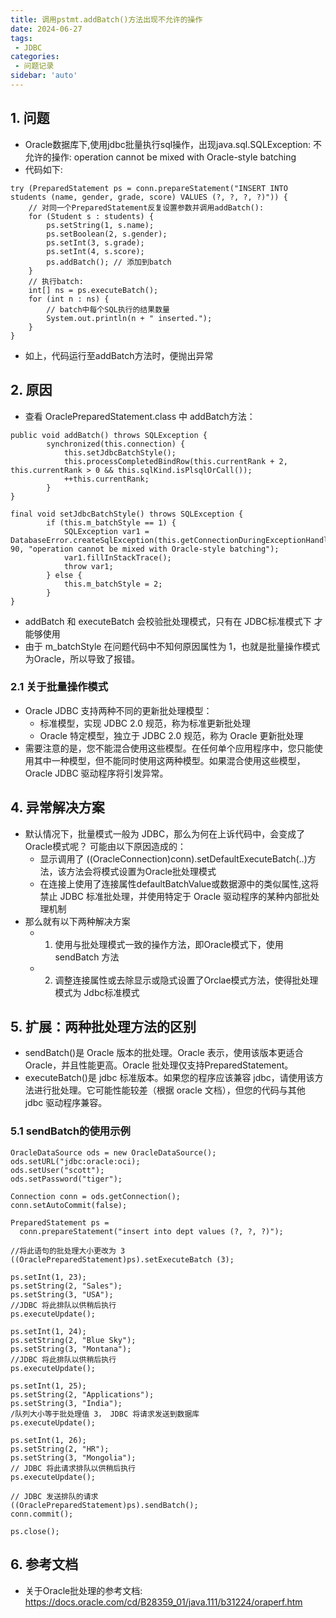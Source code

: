 ```yaml
---
title: 调用pstmt.addBatch()方法出现不允许的操作
date: 2024-06-27
tags:
 - JDBC
categories:
 - 问题记录
sidebar: 'auto'
---
```


## 1. 问题
- Oracle数据库下,使用jdbc批量执行sql操作，出现java.sql.SQLException: 不允许的操作: operation cannot be mixed with Oracle-style batching
- 代码如下:
```
try (PreparedStatement ps = conn.prepareStatement("INSERT INTO students (name, gender, grade, score) VALUES (?, ?, ?, ?)")) {
    // 对同一个PreparedStatement反复设置参数并调用addBatch():
    for (Student s : students) {
        ps.setString(1, s.name);
        ps.setBoolean(2, s.gender);
        ps.setInt(3, s.grade);
        ps.setInt(4, s.score);
        ps.addBatch(); // 添加到batch
    }
    // 执行batch:
    int[] ns = ps.executeBatch();
    for (int n : ns) {
        // batch中每个SQL执行的结果数量
        System.out.println(n + " inserted."); 
    }
}
```
- 如上，代码运行至addBatch方法时，便抛出异常

## 2. 原因
- 查看 OraclePreparedStatement.class 中 addBatch方法：
```
public void addBatch() throws SQLException {
        synchronized(this.connection) {
            this.setJdbcBatchStyle();
            this.processCompletedBindRow(this.currentRank + 2, this.currentRank > 0 && this.sqlKind.isPlsqlOrCall());
            ++this.currentRank;
        }
}

final void setJdbcBatchStyle() throws SQLException {
        if (this.m_batchStyle == 1) {
            SQLException var1 = DatabaseError.createSqlException(this.getConnectionDuringExceptionHandling(), 90, "operation cannot be mixed with Oracle-style batching");
            var1.fillInStackTrace();
            throw var1;
        } else {
            this.m_batchStyle = 2;
        }
}
```

- addBatch 和 executeBatch 会校验批处理模式，只有在 JDBC标准模式下 才能够使用
- 由于 m_batchStyle 在问题代码中不知何原因属性为 1，也就是批量操作模式为Oracle，所以导致了报错。

### 2.1 关于批量操作模式
- Oracle JDBC 支持两种不同的更新批处理模型：
  - 标准模型，实现 JDBC 2.0 规范，称为标准更新批处理
  - Oracle 特定模型，独立于 JDBC 2.0 规范，称为 Oracle 更新批处理
- 需要注意的是，您不能混合使用这些模型。在任何单个应用程序中，您只能使用其中一种模型，但不能同时使用这两种模型。如果混合使用这些模型，Oracle JDBC 驱动程序将引发异常。

## 4. 异常解决方案

- 默认情况下，批量模式一般为 JDBC，那么为何在上诉代码中，会变成了Oracle模式呢？ 可能由以下原因造成的：
  - 显示调用了 ((OracleConnection)conn).setDefaultExecuteBatch(..)方法，该方法会将模式设置为Oracle批处理模式
  - 在连接上使用了连接属性defaultBatchValue或数据源中的类似属性,这将禁止 JDBC 标准批处理，并使用特定于 Oracle 驱动程序的某种内部批处理机制
- 那么就有以下两种解决方案
  - 1. 使用与批处理模式一致的操作方法，即Oracle模式下，使用 sendBatch 方法
  - 2. 调整连接属性或去除显示或隐式设置了Orclae模式方法，使得批处理模式为 Jdbc标准模式


## 5. 扩展：两种批处理方法的区别

- sendBatch()是 Oracle 版本的批处理。Oracle 表示，使用该版本更适合 Oracle，并且性能更高。Oracle 批处理仅支持PreparedStatement。
- executeBatch()是 jdbc 标准版本。如果您的程序应该兼容 jdbc，请使用该方法进行批处理。它可能性能较差（根据 oracle 文档），但您的代码与其他 jdbc 驱动程序兼容。

### 5.1 sendBatch的使用示例

```
OracleDataSource ods = new OracleDataSource();
ods.setURL("jdbc:oracle:oci);
ods.setUser("scott");
ods.setPassword("tiger");

Connection conn = ods.getConnection();
conn.setAutoCommit(false);

PreparedStatement ps = 
  conn.prepareStatement("insert into dept values (?, ?, ?)"); 
     
//将此语句的批处理大小更改为 3 
((OraclePreparedStatement)ps).setExecuteBatch (3);
 
ps.setInt(1, 23); 
ps.setString(2, "Sales"); 
ps.setString(3, "USA"); 
//JDBC 将此排队以供稍后执行
ps.executeUpdate(); 
 
ps.setInt(1, 24); 
ps.setString(2, "Blue Sky"); 
ps.setString(3, "Montana"); 
//JDBC 将此排队以供稍后执行
ps.executeUpdate(); 
 
ps.setInt(1, 25); 
ps.setString(2, "Applications"); 
ps.setString(3, "India"); 
/队列大小等于批处理值 3， JDBC 将请求发送到数据库
ps.executeUpdate();

ps.setInt(1, 26); 
ps.setString(2, "HR"); 
ps.setString(3, "Mongolia"); 
// JDBC 将此请求排队以供稍后执行
ps.executeUpdate();
 
// JDBC 发送排队的请求
((OraclePreparedStatement)ps).sendBatch();
conn.commit();

ps.close();
```



## 6. 参考文档

- 关于Oracle批处理的参考文档: https://docs.oracle.com/cd/B28359_01/java.111/b31224/oraperf.htm